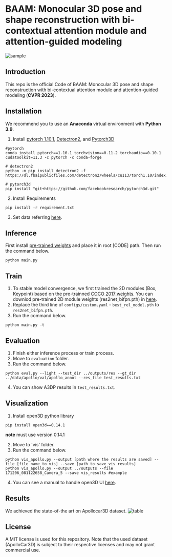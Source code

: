 # BAAM: Monocular 3D pose and shape reconstruction with bi-contextual attention module and attention-guided modeling

![sample](https://github.com/gywns6287/BAAM/blob/main/for_git/resutls.png)

## Introduction
This repo is the official Code of  BAAM: Monocular 3D pose and shape reconstruction with bi-contextual attention module and attention-guided modeling (**CVPR 2023**).

## Installation
We recommend you to use an **Anaconda** virtual environment with **Python 3.9**. 

1. Install [pytorch 1.10.1](https://pytorch.org/get-started/previous-versions/), [Detectron2](https://detectron2.readthedocs.io/en/latest/tutorials/install.html), and [Pytorch3D](https://github.com/facebookresearch/pytorch3d/blob/main/INSTALL.md)
```
#pytorch
conda install pytorch==1.10.1 torchvision==0.11.2 torchaudio==0.10.1 cudatoolkit=11.3 -c pytorch -c conda-forge

# detectron2
python -m pip install detectron2 -f https://dl.fbaipublicfiles.com/detectron2/wheels/cu113/torch1.10/index.html

# pytorch3d
pip install "git+https://github.com/facebookresearch/pytorch3d.git"
```
2. Install Requirements
```
pip install -r requirement.txt
```
3. Set data referring [here](https://github.com/gywns6287/BAAM/blob/main/for_git/directory.md).

## Inference
First install [pre-trained weights](https://drive.google.com/file/d/1oM-iA5Z-8AOBgX5hUCfAoLX8hcn4YBpp/view?usp=sharing) and place it in root [CODE] path. Then run the command below.
```
python main.py
```

## Train
1. To stable model convergence, we first trained the 2D modules (Box, Keypoint) based on the pre-trainned [COCO 2017 weights](https://drive.google.com/file/d/1GZyzJLB3FTcs8C7MpZRQWw44liYPyOMD/edit). You can downlod pre-trained 2D module weights (res2net_bifpn.pth) in [here](https://drive.google.com/file/d/1aX_-SfHtXAdE-frgrbrlQYuWddhwX3V3/view?usp=drive_link).
2. Replace the third line of `configs/custom.yaml` - `best_rel_model.pth` to `res2net_bifpn.pth`.
3. Run the command below.
```
python main.py -t
```

## Evaluation
1. Finish either inference process or train process.
2. Move to `evaluation` folder.
3. Run the command below.
```
python eval.py --light --test_dir ../outputs/res --gt_dir ../data/apollo/val/apollo_annot --res_file test_results.txt
```
4. You can show A3DP results in `test_results.txt`.

## Visualization
1. Install open3D python library
```
pip install open3d==0.14.1
```
**note** must use version 0.14.1 

2. Move to 'vis' folder.
3. Run the command below.
```
python vis_apollo.py --output [path where the results are saved] --file [file name to vis] --save [path to save vis results]
python vis_apollo.py --output ../outputs --file 171206_081122658_Camera_5 --save vis_results #example
```
4. You can see a manual to handle open3D UI [here](http://www.open3d.org/docs/latest/tutorial/visualization/visualization.html).

## Results
We achieved the state-of-the art on Apollocar3D dataset.
![table](https://github.com/gywns6287/BAAM/blob/main/for_git/table.png)

## License

A MIT license is used for this repository. Note that the used dataset (ApolloCar3D) is subject to their respective licenses and may not grant commercial use.
